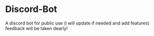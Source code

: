 # Discord-Bot
A discord bot for public use (i will update if needed and add features) feedback will be taken dearly!
